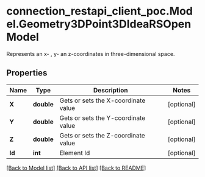 # connection_restapi_client_poc.Model.Geometry3DPoint3DIdeaRSOpenModel
Represents an x- , y- an z-coordinates in three-dimensional space.

## Properties

Name | Type | Description | Notes
------------ | ------------- | ------------- | -------------
**X** | **double** | Gets or sets the X-coordinate value | [optional] 
**Y** | **double** | Gets or sets the Y-coordinate value | [optional] 
**Z** | **double** | Gets or sets the Z-coordinate value | [optional] 
**Id** | **int** | Element Id | [optional] 

[[Back to Model list]](../README.md#documentation-for-models) [[Back to API list]](../README.md#documentation-for-api-endpoints) [[Back to README]](../README.md)

